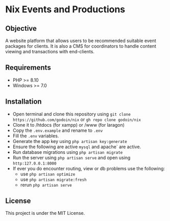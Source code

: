 # Nix Events and Productions

## Objective

A website platform that allows users to be recommended suitable event packages for clients. It is also a CMS for coordinators to handle content viewing and transactions with end-clients.

## Requirements

-   PHP >= 8.10
-   Windows >= 7.0

## Installation

-   Open terminal and clone this repository using `git clone https://github.com/godoin/nix` or `gh repo clone godoin/nix`
-   Clone it to /htdocs (for xampp) or /www (for laragon)
-   Copy the `.env.example` and rename to `.env`
-   Fill the `.env` variables.
-   Generate the app key using `php artisan key:generate`
-   Ensure the following are active `mysql` and apache` are active.
-   Run database migrations using `php artisan migrate`
-   Run the server using `php artisan serve` and open using `http:127.0.0.1:8000`
-   If ever you do encounter routing, view or db problems use the following:
    -   use `php artisan optimize`
    -   use `php artisan migrate:fresh`
    -   rerun `php artisan serve`

## License

This project is under the MIT License.

